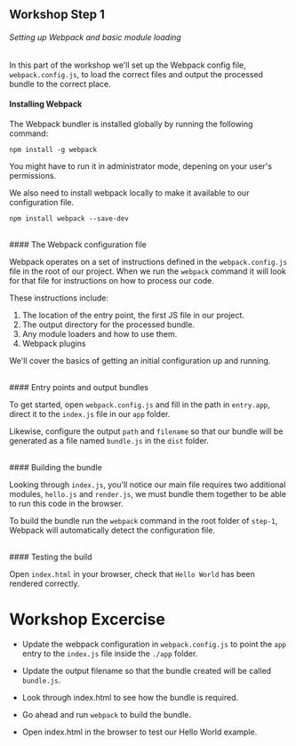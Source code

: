 ## Workshop Step 1
###### Setting up Webpack and basic module loading

In this part of the workshop we'll set up the Webpack config file,
`webpack.config.js`, to load the correct files and output the processed bundle to the correct place.


#### Installing Webpack

The Webpack bundler is installed globally by running the following command:

`npm install -g webpack`

You might have to run it in administrator mode, depening on your user's permissions.

We also need to install webpack locally to make it available to our configuration file.

`npm install webpack --save-dev`

<br/>
#### The Webpack configuration file

Webpack operates on a set of instructions defined in the `webpack.config.js` file in the root of our project. When we run the `webpack` command it will look for that file for instructions on how to process our code.

These instructions include:
1. The location of the entry point, the first JS file in our project.
2. The output directory for the processed bundle.
3. Any module loaders and how to use them.
4. Webpack plugins

We'll cover the basics of getting an initial configuration up and running.

<br/>
#### Entry points and output bundles

To get started, open `webpack.config.js` and fill in the path in `entry.app`, direct it to the `index.js` file in our `app` folder.

Likewise, configure the output `path` and `filename` so that our bundle will be generated as a file named `bundle.js` in the `dist` folder.


<br/>
#### Building the bundle

Looking through `index.js`, you'll notice our main file requires two additional modules, `hello.js` and `render.js`, we must bundle them together to be able to run this code in the browser.

To build the bundle run the `webpack` command in the root folder of `step-1`, Webpack will automatically detect the configuration file.


<br/>
#### Testing the build

Open `index.html` in your browser, check that `Hello World` has been rendered correctly.

# Workshop Excercise

- Update the webpack configuration in `webpack.config.js` to point the `app` entry to the `index.js` file inside the `./app` folder.

- Update the output filename so that the bundle created will be called `bundle.js`.

- Look through index.html to see how the bundle is required.

- Go ahead and run `webpack` to build the bundle.

- Open index.html in the browser to test our Hello World example.
